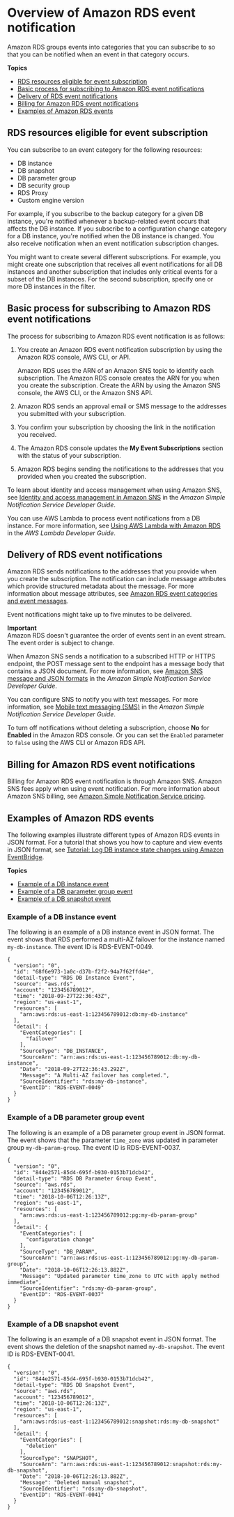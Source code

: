 # Overview of Amazon RDS event notification<a name="USER_Events.overview"></a>

Amazon RDS groups events into categories that you can subscribe to so that you can be notified when an event in that category occurs\.

**Topics**
+ [RDS resources eligible for event subscription](#USER_Events.overview.resources)
+ [Basic process for subscribing to Amazon RDS event notifications](#USER_Events.overview.process)
+ [Delivery of RDS event notifications](#USER_Events.overview.subscriptions)
+ [Billing for Amazon RDS event notifications](#USER_Events.overview.billing)
+ [Examples of Amazon RDS events](#events-examples)

## RDS resources eligible for event subscription<a name="USER_Events.overview.resources"></a>

You can subscribe to an event category for the following resources:
+ DB instance
+ DB snapshot
+ DB parameter group
+ DB security group
+ RDS Proxy
+ Custom engine version

For example, if you subscribe to the backup category for a given DB instance, you're notified whenever a backup\-related event occurs that affects the DB instance\. If you subscribe to a configuration change category for a DB instance, you're notified when the DB instance is changed\. You also receive notification when an event notification subscription changes\.

You might want to create several different subscriptions\. For example, you might create one subscription that receives all event notifications for all DB instances and another subscription that includes only critical events for a subset of the DB instances\. For the second subscription, specify one or more DB instances in the filter\.

## Basic process for subscribing to Amazon RDS event notifications<a name="USER_Events.overview.process"></a>

The process for subscribing to Amazon RDS event notification is as follows:

1. You create an Amazon RDS event notification subscription by using the Amazon RDS console, AWS CLI, or API\.

   Amazon RDS uses the ARN of an Amazon SNS topic to identify each subscription\. The Amazon RDS console creates the ARN for you when you create the subscription\. Create the ARN by using the Amazon SNS console, the AWS CLI, or the Amazon SNS API\.

1. Amazon RDS sends an approval email or SMS message to the addresses you submitted with your subscription\.

1. You confirm your subscription by choosing the link in the notification you received\.

1. The Amazon RDS console updates the **My Event Subscriptions** section with the status of your subscription\.

1. Amazon RDS begins sending the notifications to the addresses that you provided when you created the subscription\.

To learn about identity and access management when using Amazon SNS, see [Identity and access management in Amazon SNS](https://docs.aws.amazon.com/sns/latest/dg/sns-authentication-and-access-control.html) in the *Amazon Simple Notification Service Developer Guide*\.

You can use AWS Lambda to process event notifications from a DB instance\. For more information, see [Using AWS Lambda with Amazon RDS](https://docs.aws.amazon.com/lambda/latest/dg/services-rds.html) in the *AWS Lambda Developer Guide*\.

## Delivery of RDS event notifications<a name="USER_Events.overview.subscriptions"></a>

Amazon RDS sends notifications to the addresses that you provide when you create the subscription\. The notification can include message attributes which provide structured metadata about the message\. For more information about message attributes, see [Amazon RDS event categories and event messages](USER_Events.Messages.md)\.

Event notifications might take up to five minutes to be delivered\.

**Important**  
Amazon RDS doesn't guarantee the order of events sent in an event stream\. The event order is subject to change\.

When Amazon SNS sends a notification to a subscribed HTTP or HTTPS endpoint, the POST message sent to the endpoint has a message body that contains a JSON document\. For more information, see [Amazon SNS message and JSON formats](https://docs.aws.amazon.com/sns/latest/dg/sns-message-and-json-formats.html) in the *Amazon Simple Notification Service Developer Guide*\.

You can configure SNS to notify you with text messages\. For more information, see [ Mobile text messaging \(SMS\)](https://docs.aws.amazon.com/sns/latest/dg/sns-mobile-phone-number-as-subscriber.html) in the *Amazon Simple Notification Service Developer Guide*\.

To turn off notifications without deleting a subscription, choose **No** for **Enabled** in the Amazon RDS console\. Or you can set the `Enabled` parameter to `false` using the AWS CLI or Amazon RDS API\.

## Billing for Amazon RDS event notifications<a name="USER_Events.overview.billing"></a>

Billing for Amazon RDS event notification is through Amazon SNS\. Amazon SNS fees apply when using event notification\. For more information about Amazon SNS billing, see [ Amazon Simple Notification Service pricing](http://aws.amazon.com/sns/#pricing)\.

## Examples of Amazon RDS events<a name="events-examples"></a>

The following examples illustrate different types of Amazon RDS events in JSON format\. For a tutorial that shows you how to capture and view events in JSON format, see [Tutorial: Log DB instance state changes using Amazon EventBridge](rds-cloud-watch-events.md#log-rds-instance-state)\.

**Topics**
+ [Example of a DB instance event](#rds-cloudwatch-events.db-instances)
+ [Example of a DB parameter group event](#rds-cloudwatch-events.db-parameter-groups)
+ [Example of a DB snapshot event](#rds-cloudwatch-events.db-snapshots)

### Example of a DB instance event<a name="rds-cloudwatch-events.db-instances"></a>

The following is an example of a DB instance event in JSON format\. The event shows that RDS performed a multi\-AZ failover for the instance named `my-db-instance`\. The event ID is RDS\-EVENT\-0049\.

```
{
  "version": "0",
  "id": "68f6e973-1a0c-d37b-f2f2-94a7f62ffd4e",
  "detail-type": "RDS DB Instance Event",
  "source": "aws.rds",
  "account": "123456789012",
  "time": "2018-09-27T22:36:43Z",
  "region": "us-east-1",
  "resources": [
    "arn:aws:rds:us-east-1:123456789012:db:my-db-instance"
  ],
  "detail": {
    "EventCategories": [
      "failover"
    ],
    "SourceType": "DB_INSTANCE",
    "SourceArn": "arn:aws:rds:us-east-1:123456789012:db:my-db-instance",
    "Date": "2018-09-27T22:36:43.292Z",
    "Message": "A Multi-AZ failover has completed.",
    "SourceIdentifier": "rds:my-db-instance",
    "EventID": "RDS-EVENT-0049"
  }
}
```

### Example of a DB parameter group event<a name="rds-cloudwatch-events.db-parameter-groups"></a>

The following is an example of a DB parameter group event in JSON format\. The event shows that the parameter `time_zone` was updated in parameter group `my-db-param-group`\. The event ID is RDS\-EVENT\-0037\.

```
{
  "version": "0",
  "id": "844e2571-85d4-695f-b930-0153b71dcb42",
  "detail-type": "RDS DB Parameter Group Event",
  "source": "aws.rds",
  "account": "123456789012",
  "time": "2018-10-06T12:26:13Z",
  "region": "us-east-1",
  "resources": [
    "arn:aws:rds:us-east-1:123456789012:pg:my-db-param-group"
  ],
  "detail": {
    "EventCategories": [
      "configuration change"
    ],
    "SourceType": "DB_PARAM",
    "SourceArn": "arn:aws:rds:us-east-1:123456789012:pg:my-db-param-group",
    "Date": "2018-10-06T12:26:13.882Z",
    "Message": "Updated parameter time_zone to UTC with apply method immediate",
    "SourceIdentifier": "rds:my-db-param-group",
    "EventID": "RDS-EVENT-0037"
  }
}
```

### Example of a DB snapshot event<a name="rds-cloudwatch-events.db-snapshots"></a>

The following is an example of a DB snapshot event in JSON format\. The event shows the deletion of the snapshot named `my-db-snapshot`\. The event ID is RDS\-EVENT\-0041\.

```
{
  "version": "0",
  "id": "844e2571-85d4-695f-b930-0153b71dcb42",
  "detail-type": "RDS DB Snapshot Event",
  "source": "aws.rds",
  "account": "123456789012",
  "time": "2018-10-06T12:26:13Z",
  "region": "us-east-1",
  "resources": [
    "arn:aws:rds:us-east-1:123456789012:snapshot:rds:my-db-snapshot"
  ],
  "detail": {
    "EventCategories": [
      "deletion"
    ],
    "SourceType": "SNAPSHOT",
    "SourceArn": "arn:aws:rds:us-east-1:123456789012:snapshot:rds:my-db-snapshot",
    "Date": "2018-10-06T12:26:13.882Z",
    "Message": "Deleted manual snapshot",
    "SourceIdentifier": "rds:my-db-snapshot",
    "EventID": "RDS-EVENT-0041"
  }
}
```